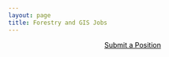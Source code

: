 ```yaml
---
layout: page
title: Forestry and GIS Jobs
---
```

<style>
	.job-title {
		float: left;
	}
	.pay-rate {
		text-align: right;
		line-height: 3;
		font-weight: 400;
	}
	.job-meta {
		width: 100%;
		margin-bottom: 15px;
	}
	.job-meta td {
		padding: 0;
		font-style: italic;
	}
	.job-meta td:last-child {
		text-align: right;
	}
</style>

<div id="jobs"></div>
<p style="text-align: center;"><a style="color: black;" target="_blank" href="https://docs.google.com/forms/d/1X9gOcBp9A7k04w6Av1MdorOB2PYWielpnb4vgbdi8X0/edit?usp=sharing">Submit a Position</a></p>


<script src="https://ajax.googleapis.com/ajax/libs/jquery/3.1.0/jquery.min.js"></script>
<script src="./assets/js/tabletop.js"></script>
<script>
	window.onload = function() { init() };

	function init() {
		Tabletop.init( { 
			key: '1RFdXsCR882hTlI9qRNS0WJuDV-q4LgRQiGPZnPw9hBI',
			callback: fillJobs,
			simpleSheet: true 
		} )
	}

	function showInfo(data, tabletop) {
		alert("Successfully processed!")
		console.log(data);
	}

	function fillJobs(data, tabletop) {
		var today = new Date()
		var htmlString = "";
		for (var i=0,  dataLen=data.length; i < dataLen; i++) {
			console.log(data[i]);
			var deadline = new Date(data[i]['Deadline'])
			if (today < deadline) {
				var htmlString = htmlString.concat('\
					<h2 class="job-title">', data[i]['Title'], '</h2><p class="pay-rate">', data[i]['Pay Rate'], '</p>\n\
					<table class="job-meta">\n\
						<tr>\n\
							<td class="employer">', data[i]['Employer'], '</td>\n\
							<td class="posted">Posted: ', data[i]['Posted'], '</td>\n\
						</tr>\n\
						<tr>\n\
							<td class="location">', data[i]['Location'], '</td>\n\
							<td class="posted">Deadline: ', data[i]['Deadline'], '</td>\n\
						</tr>\n\
					</table>\n\
					<p class="description">', data[i]['Description'], '</p>\n\
					<a class="read-more" target="_blank" href="', data[i]['Link'], '">Read more</a>\n\
					<br><br><br><br>\n\
					');
			}
		}
		$('#jobs').html(htmlString);
	}
	
	
</script>